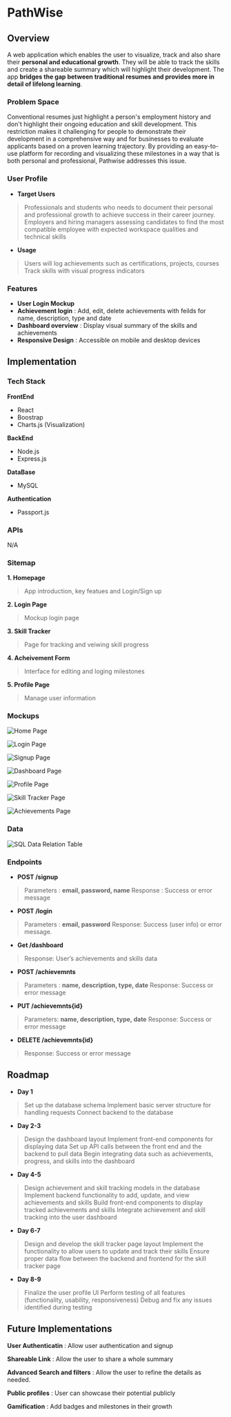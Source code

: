 # PathWise

## Overview

A web application which enables the user to visualize, track and also share their **personal and educational growth**. They will be able to track the skills and create a shareable summary which will highlight their development. The app **bridges the gap between traditional resumes and provides more in detail of lifelong learning**.

### Problem Space

Conventional resumes just highlight a person's employment history and don't highlight their ongoing education and skill development. This restriction makes it challenging for people to demonstrate their development in a comprehensive way and for businesses to evaluate applicants based on a proven learning trajectory. By providing an easy-to-use platform for recording and visualizing these milestones in a way that is both personal and professional, Pathwise addresses this issue.

### User Profile

- **Target Users**
 > Professionals and students who needs to document their personal and  professional growth to achieve success in their career journey.
 > Employers and hiring managers assessing candidates to find the most compatible employee with expected workspace qualities and technical skills

 - **Usage**
 > Users will log achievements such as certifications, projects, courses
 > Track skills with visual progress indicators

### Features

- **User Login Mockup** 
- **Achievement login** : Add, edit, delete achievements with feilds for name, description, type and date
- **Dashboard overview** : Display visual summary of the skills and achievements
- **Responsive Design** : Accessible on mobile and desktop devices

## Implementation

### Tech Stack

**FrontEnd**
- React  
- Boostrap
- Charts.js (Visualization) 

**BackEnd**  
- Node.js
- Express.js

**DataBase**
- MySQL

**Authentication**
- Passport.js

### APIs

N/A

### Sitemap

**1. Homepage**
> App introduction, key featues and Login/Sign up

**2. Login Page**
> Mockup login page

**3. Skill Tracker**
> Page for tracking and veiwing skill progress

**4. Acheivement Form**
> Interface for editing and loging milestones

**5. Profile Page**
> Manage user information 

### Mockups

![Home Page](src/assets/Mockups/HomePage.png)

![Login Page](src/assets/Mockups/LoginPage.png)

![Signup Page](src/assets/Mockups/SignupPage.png)

![Dashboard Page](src/assets/Mockups/Dashboard.png)

![Profile Page](src/assets/Mockups/ProfilePage.png)

![Skill Tracker Page](src/assets/Mockups/SkillTrackerPage.png)

![Achievements Page](src/assets/Mockups/AchievementsPage.png)

### Data

![SQL Data Relation Table](src/assets/Mockups/SQLDataRelation.png)

### Endpoints

- **POST /signup**
> Parameters : **email, password, name**
> Response : Success or error message

- **POST /login**
> Parameters : **email, password**
> Response: Success (user info) or error message.

- **Get /dashboard**
> Response: User’s achievements and skills data

- **POST /achievemnts**
> Parameters : **name, description, type, date**
> Response: Success or error message

- **PUT /achievemnts{id}**
> Parameters: **name, description, type, date**
> Response: Success or error message

- **DELETE /achievemnts{id}**
> Response: Success or error message

## Roadmap

- **Day 1**

> Set up the database schema 
> Implement basic server structure for handling requests
> Connect backend to the database

- **Day 2-3**

> Design the dashboard layout
> Implement front-end components for displaying data
> Set up API calls between the front end and the backend to pull data
> Begin integrating data such as achievements, progress, and skills into the dashboard

- **Day 4-5**

> Design achievement and skill tracking models in the database
> Implement backend functionality to add, update, and view achievements and skills
> Build front-end components to display tracked achievements and skills
> Integrate achievement and skill tracking into the user dashboard

- **Day 6-7**

> Design and develop the skill tracker page layout 
> Implement the functionality to allow users to update and track their skills
> Ensure proper data flow between the backend and frontend for the skill tracker page

- **Day 8-9**

> Finalize the user profile UI
> Perform testing of all features (functionality, usability, responsiveness)
> Debug and fix any issues identified during testing

## Future Implementations

**User Authenticatin** : Allow user authentication and signup

**Shareable Link** : Allow the user to share a whole summary

**Advanced Search and filters** : Allow the user to refine the details as needed.

**Public profiles** : User can showcase their potential publicly

**Gamification** : Add badges and milestones in their growth 
